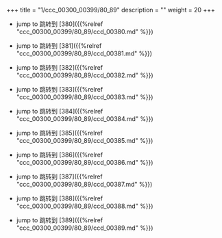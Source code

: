 +++
title = "1/ccc_00300_00399/80_89"
description = ""
weight = 20
+++

* jump to 跳转到 [380]({{%relref "ccc_00300_00399/80_89/ccd_00380.md" %}})

* jump to 跳转到 [381]({{%relref "ccc_00300_00399/80_89/ccd_00381.md" %}})

* jump to 跳转到 [382]({{%relref "ccc_00300_00399/80_89/ccd_00382.md" %}})

* jump to 跳转到 [383]({{%relref "ccc_00300_00399/80_89/ccd_00383.md" %}})

* jump to 跳转到 [384]({{%relref "ccc_00300_00399/80_89/ccd_00384.md" %}})

* jump to 跳转到 [385]({{%relref "ccc_00300_00399/80_89/ccd_00385.md" %}})

* jump to 跳转到 [386]({{%relref "ccc_00300_00399/80_89/ccd_00386.md" %}})

* jump to 跳转到 [387]({{%relref "ccc_00300_00399/80_89/ccd_00387.md" %}})

* jump to 跳转到 [388]({{%relref "ccc_00300_00399/80_89/ccd_00388.md" %}})

* jump to 跳转到 [389]({{%relref "ccc_00300_00399/80_89/ccd_00389.md" %}})

